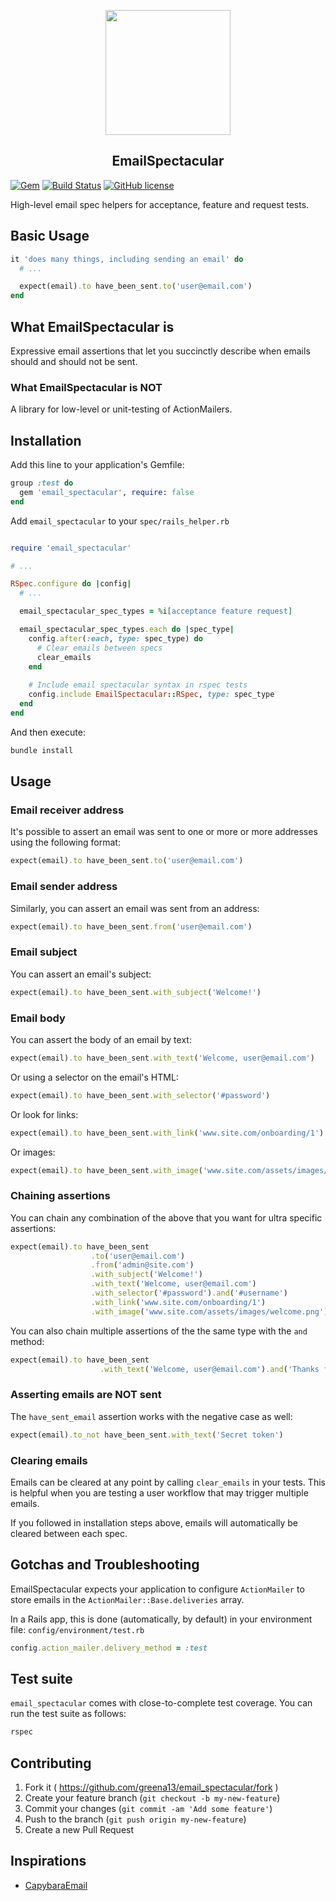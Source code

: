 <p align="center">
  <img src="https://svgshare.com/i/CSb.svg" width="200px"><br/>
  <h2 align="center">EmailSpectacular</h2>
</p>

[![Gem](https://img.shields.io/gem/dt/email_spectacular.svg)]()
[![Build Status](https://travis-ci.org/greena13/email_spectacular.svg)](https://travis-ci.org/greena13/email_spectacular)
[![GitHub license](https://img.shields.io/github/license/greena13/email_spectacular.svg)](https://github.com/greena13/email_spectacular/blob/master/LICENSE)

High-level email spec helpers for acceptance, feature and request tests.

## Basic Usage

```ruby
it 'does many things, including sending an email' do
  # ...

  expect(email).to have_been_sent.to('user@email.com')
end
```

## What EmailSpectacular is

Expressive email assertions that let you succinctly describe when emails should and should not be sent.

### What EmailSpectacular is NOT

A library for low-level or unit-testing of ActionMailers.

## Installation

Add this line to your application's Gemfile:

```ruby
group :test do
  gem 'email_spectacular', require: false
end
```

Add `email_spectacular` to your `spec/rails_helper.rb`

```ruby

require 'email_spectacular'

# ...

RSpec.configure do |config|
  # ...

  email_spectacular_spec_types = %i[acceptance feature request]

  email_spectacular_spec_types.each do |spec_type|
    config.after(:each, type: spec_type) do
      # Clear emails between specs
      clear_emails
    end
    
    # Include email spectacular syntax in rspec tests
    config.include EmailSpectacular::RSpec, type: spec_type
  end
end
```

And then execute:

```bash
bundle install
```

## Usage

### Email receiver address

It's possible to assert an email was sent to one or more or more addresses using the following format:

```ruby
expect(email).to have_been_sent.to('user@email.com')
```

### Email sender address

Similarly, you can assert an email was sent from an address:

```ruby
expect(email).to have_been_sent.from('user@email.com')
```

### Email subject

You can assert an email's subject:

```ruby
expect(email).to have_been_sent.with_subject('Welcome!')
```

### Email body

You can assert the body of an email by text:

```ruby
expect(email).to have_been_sent.with_text('Welcome, user@email.com')
```

Or using a selector on the email's HTML:

```ruby
expect(email).to have_been_sent.with_selector('#password')
```

Or look for links:

```ruby
expect(email).to have_been_sent.with_link('www.site.com/onboarding/1')
```

Or images:

```ruby
expect(email).to have_been_sent.with_image('www.site.com/assets/images/welcome.png')
```

### Chaining assertions

You can chain any combination of the above that you want for ultra specific assertions:


```ruby
expect(email).to have_been_sent
                  .to('user@email.com')
                  .from('admin@site.com')
                  .with_subject('Welcome!')
                  .with_text('Welcome, user@email.com')
                  .with_selector('#password').and('#username')
                  .with_link('www.site.com/onboarding/1')
                  .with_image('www.site.com/assets/images/welcome.png')

```

You can also chain multiple assertions of the the same type with the `and` method:

```ruby
expect(email).to have_been_sent
                    .with_text('Welcome, user@email.com').and('Thanks for signing up')
```

### Asserting emails are NOT sent

The `have_sent_email` assertion works with the negative case as well:

```ruby
expect(email).to_not have_been_sent.with_text('Secret token')
```

### Clearing emails

Emails can be cleared at any point by calling `clear_emails` in your tests. This is helpful when you are testing a user workflow that may trigger multiple emails.

If you followed in installation steps above, emails will automatically be cleared between each spec.

## Gotchas and Troubleshooting

EmailSpectacular expects your application to configure `ActionMailer` to store emails in the `ActionMailer::Base.deliveries` array.

In a Rails app, this is done (automatically, by default) in your environment file: `config/environment/test.rb` 

```ruby
config.action_mailer.delivery_method = :test
```

## Test suite

`email_spectacular` comes with close-to-complete test coverage. You can run the test suite as follows:

```bash
rspec
```

## Contributing

1. Fork it ( https://github.com/greena13/email_spectacular/fork )
2. Create your feature branch (`git checkout -b my-new-feature`)
3. Commit your changes (`git commit -am 'Add some feature'`)
4. Push to the branch (`git push origin my-new-feature`)
5. Create a new Pull Request

## Inspirations

* [CapybaraEmail](https://github.com/DockYard/capybara-email)
